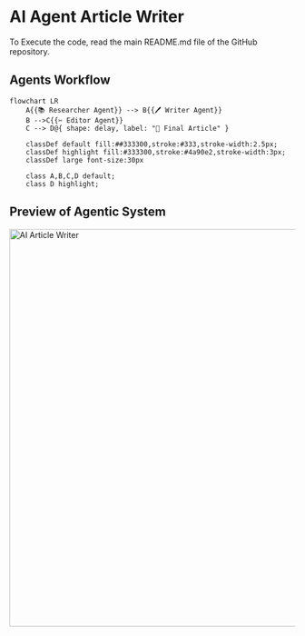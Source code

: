 # AI Agent Article Writer

To Execute the code, read the main README.md file of the GitHub repository.

## Agents Workflow

```mermaid
flowchart LR
    A{{📚 Researcher Agent}} --> B{{🖊️ Writer Agent}}
    B -->C{{✂️ Editor Agent}}
    C --> D@{ shape: delay, label: "📃 Final Article" }
    
    classDef default fill:##333300,stroke:#333,stroke-width:2.5px;
    classDef highlight fill:#333300,stroke:#4a90e2,stroke-width:3px;
    classDef large font-size:30px

    class A,B,C,D default;
    class D highlight;
```

## Preview of Agentic System

<img src="Preview.gif" alt="AI Article Writer" width="700px" >

